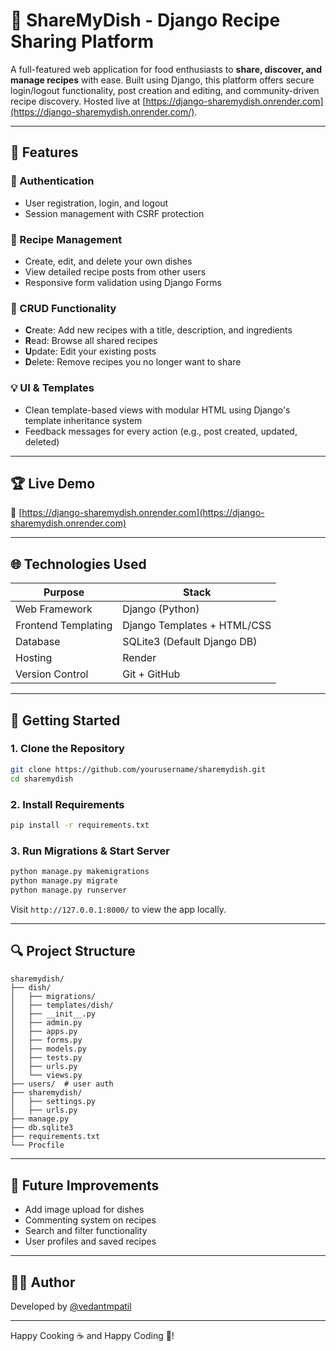 # 🍲 ShareMyDish - Django Recipe Sharing Platform

A full-featured web application for food enthusiasts to **share, discover, and manage recipes** with ease. Built using Django, this platform offers secure login/logout functionality, post creation and editing, and community-driven recipe discovery. Hosted live at [https://django-sharemydish.onrender.com](https://django-sharemydish.onrender.com/).

---

## 🌮 Features

### 🔐 Authentication

* User registration, login, and logout
* Session management with CSRF protection

### 📃 Recipe Management

* Create, edit, and delete your own dishes
* View detailed recipe posts from other users
* Responsive form validation using Django Forms

### 📄 CRUD Functionality

* **C**reate: Add new recipes with a title, description, and ingredients
* **R**ead: Browse all shared recipes
* **U**pdate: Edit your existing posts
* **D**elete: Remove recipes you no longer want to share

### 💡 UI & Templates

* Clean template-based views with modular HTML using Django's template inheritance system
* Feedback messages for every action (e.g., post created, updated, deleted)

---

## 🏆 Live Demo

📍 [https://django-sharemydish.onrender.com](https://django-sharemydish.onrender.com)

---

## 🌐 Technologies Used

| Purpose             | Stack                       |
| ------------------- | --------------------------- |
| Web Framework       | Django (Python)             |
| Frontend Templating | Django Templates + HTML/CSS |
| Database            | SQLite3 (Default Django DB) |
| Hosting             | Render                      |
| Version Control     | Git + GitHub                |

---

## 🚀 Getting Started

### 1. Clone the Repository

```bash
git clone https://github.com/yourusername/sharemydish.git
cd sharemydish
```

### 2. Install Requirements

```bash
pip install -r requirements.txt
```

### 3. Run Migrations & Start Server

```bash
python manage.py makemigrations
python manage.py migrate
python manage.py runserver
```

Visit `http://127.0.0.1:8000/` to view the app locally.

---

## 🔍 Project Structure

```
sharemydish/
├── dish/
│   ├── migrations/
│   ├── templates/dish/
│   ├── __init__.py
│   ├── admin.py
│   ├── apps.py
│   ├── forms.py
│   ├── models.py
│   ├── tests.py
│   ├── urls.py
│   └── views.py
├── users/  # user auth
├── sharemydish/
│   ├── settings.py
│   ├── urls.py
├── manage.py
├── db.sqlite3
├── requirements.txt
└── Procfile
```

---

## 🚧 Future Improvements

* Add image upload for dishes
* Commenting system on recipes
* Search and filter functionality
* User profiles and saved recipes

---



## 👨‍💼 Author

Developed by [@vedantmpatil](https://github.com/vedantmpatil)

---

Happy Cooking ☕️ and Happy Coding 🚀!

